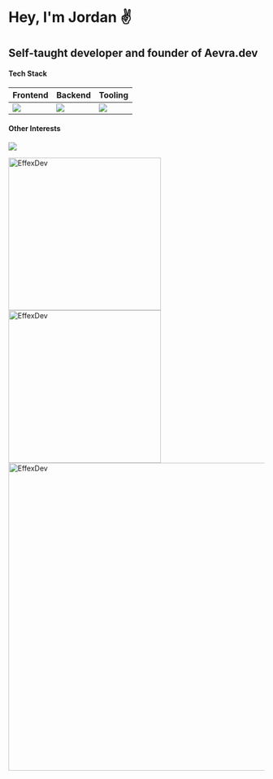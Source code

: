 <h1>Hey, I'm Jordan ✌️</h1>
<h2>Self-taught developer and founder of Aevra.dev</h2>

<h4>Tech Stack</h4>
<table>
  <thead>
    <tr>
      <th>Frontend</th>
      <th>Backend</th>
      <th>Tooling</th>
    </tr>
  </thead>
  <tbody>
    <tr>
      <td><img src="https://skillicons.dev/icons?i=js,ts,react,nextjs,tailwind&theme=dark" /></td>
      <td><img src="https://skillicons.dev/icons?i=nodejs,postgres,gcp,firebase&theme=dark" /></td>
      <td><img src="https://skillicons.dev/icons?i=notion,vercel,vscode,arch&theme=dark" /></td>
    </tr>
  </tbody>
</table>

<h4>Other Interests</h4>
<p>
    <img src="https://skillicons.dev/icons?i=go,rust,kubernetes&theme=light" />
</p>
<p>
    <img src="http://github-profile-summary-cards.vercel.app/api/cards/repos-per-language?username=EffexDev&theme=dark" alt="EffexDev" width="300" />
    <img src="http://github-profile-summary-cards.vercel.app/api/cards/stats?username=EffexDev&theme=dark" alt="EffexDev" width="300" />
    <img src="http://github-profile-summary-cards.vercel.app/api/cards/profile-details?username=EffexDev&theme=dark" alt="EffexDev" width="605" />
</p>

<h1></h1>

